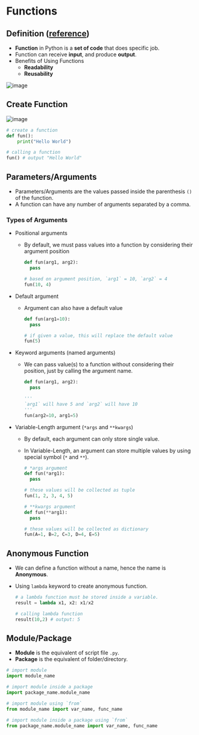 # Functions

## Definition ([reference](https://www.geeksforgeeks.org/python-functions/))

- **Function** in Python is a **set of code** that does specific job.
- Function can receive **input**, and produce **output**.
- Benefits of Using Functions
  - **Readability**
  - **Reusability**

![image](https://github.com/user-attachments/assets/bed4b959-5474-4788-8594-3dd2d0d100d2)

## Create Function

![image](https://github.com/user-attachments/assets/539ff73f-49d8-4481-ba67-50ec055597d5)

```py
# create a function
def fun():
    print("Hello World")

# calling a function
fun() # output "Hello World"
```

## Parameters/Arguments

- Parameters/Arguments are the values passed inside the parenthesis `()` of the function.
- A function can have any number of arguments separated by a comma.

### Types of Arguments

- Positional arguments
  - By default, we must pass values into a function by considering their argument position

    ```py
    def fun(arg1, arg2):
      pass

    # based on argument position, `arg1` = 10, `arg2` = 4
    fun(10, 4)
    ```

- Default argument
  - Argument can also have a default value

    ```py
    def fun(arg1=10):
      pass

    # if given a value, this will replace the default value
    fun(5)
    ```

- Keyword arguments (named arguments)
  - We can pass value(s) to a function without considering their position, just by calling the argument name.

    ```py
    def fun(arg1, arg2):
      pass

    '''
    `arg1` will have 5 and `arg2` will have 10
    '''
    fun(arg2=10, arg1=5) 
    ```

- Variable-Length argument (`*args` and `**kwargs`)
  - By default, each argument can only store single value.
  - In Variable-Length, an argument can store multiple values by using special symbol (`*` and `**`).

    ```py
    # *args argument
    def fun(*arg1):
      pass

    # these values will be collected as tuple
    fun(1, 2, 3, 4, 5) 

    # **kwargs argument
    def fun(**arg1):
      pass

    # these values will be collected as dictionary
    fun(A=1, B=2, C=3, D=4, E=5)
    ```

## Anonymous Function

- We can define a function without a name, hence the name is **Anonymous**.
- Using `lambda` keyword to create anonymous function.

  ```py
  # a lambda function must be stored inside a variable.
  result = lambda x1, x2: x1/x2

  # calling lambda function
  result(10,2) # output: 5
  ```

## Module/Package

- **Module** is the equivalent of script file `.py`.
- **Package** is the equivalent of folder/directory.

```py
# import module
import module_name

# import module inside a package
import package_name.module_name

# import module using `from`
from module_name import var_name, func_name

# import module inside a package using `from`
from package_name.module_name import var_name, func_name
```
